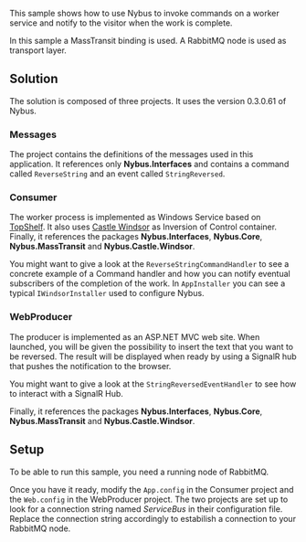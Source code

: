 This sample shows how to use Nybus to invoke commands on a worker service and notify to the visitor when the work is complete.

In this sample a MassTransit binding is used. A RabbitMQ node is used as transport layer.

## Solution

The solution is composed of three projects. It uses the version 0.3.0.61 of Nybus.

### Messages
The project contains the definitions of the messages used in this application.
It references only **Nybus.Interfaces** and contains a command called `ReverseString` and an event called `StringReversed`.

### Consumer
The worker process is implemented as Windows Service based on [TopShelf](http://topshelf-project.com/).
It also uses [Castle Windsor](http://www.castleproject.org/projects/windsor/) as Inversion of Control container.
Finally, it references the packages **Nybus.Interfaces**, **Nybus.Core**, **Nybus.MassTransit** and **Nybus.Castle.Windsor**.

You might want to give a look at the `ReverseStringCommandHandler` to see a concrete example of a Command handler and how you can notify eventual subscribers of the completion of the work.
In `AppInstaller` you can see a typical `IWindsorInstaller` used to configure Nybus.

### WebProducer
The producer is implemented as an ASP.NET MVC web site. When launched, you will be given the possibility to insert the text that you want to be reversed.
The result will be displayed when ready by using a SignalR hub that pushes the notification to the browser.

You might want to give a look at the `StringReversedEventHandler` to see how to interact with a SignalR Hub.

Finally, it references the packages **Nybus.Interfaces**, **Nybus.Core**, **Nybus.MassTransit** and **Nybus.Castle.Windsor**.

## Setup
To be able to run this sample, you need a running node of RabbitMQ. 

Once you have it ready, modify the `App.config` in the Consumer project and the `Web.config` in the WebProducer project.
The two projects are set up to look for a connection string named _ServiceBus_ in their configuration file.
Replace the connection string accordingly to estabilish a connection to your RabbitMQ node.